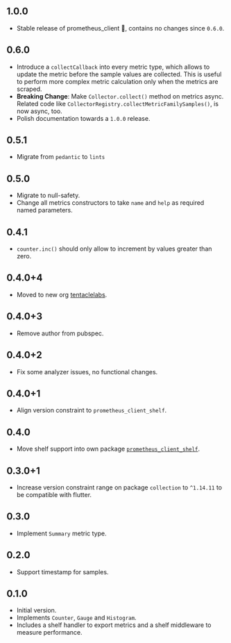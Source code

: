 ## 1.0.0

- Stable release of prometheus_client 🎉, contains no changes since `0.6.0`.

## 0.6.0

- Introduce a `collectCallback` into every metric type, which allows to update the metric before the sample values are
  collected. This is useful to perform more complex metric calculation only when the metrics are scraped.
- **Breaking Change**: Make `Collector.collect()` method on metrics async. Related code
  like `CollectorRegistry.collectMetricFamilySamples()`, is now async, too.
- Polish documentation towards a `1.0.0` release.

## 0.5.1

- Migrate from `pedantic` to `lints`

## 0.5.0

- Migrate to null-safety.
- Change all metrics constructors to take `name` and `help` as required named parameters.

## 0.4.1

- `counter.inc()` should only allow to increment by values greater than zero.

## 0.4.0+4

- Moved to new org [tentaclelabs](https://github.com/tentaclelabs).

## 0.4.0+3

- Remove author from pubspec.

## 0.4.0+2

- Fix some analyzer issues, no functional changes.

## 0.4.0+1

- Align version constraint to `prometheus_client_shelf`.

## 0.4.0

- Move shelf support into own package [`prometheus_client_shelf`](https://pub.dev/packages/prometheus_client).

## 0.3.0+1

- Increase version constraint range on package `collection` to `^1.14.11` to be compatible with flutter.

## 0.3.0

- Implement `Summary` metric type.

## 0.2.0

- Support timestamp for samples.

## 0.1.0

- Initial version.
- Implements `Counter`, `Gauge` and `Histogram`.
- Includes a shelf handler to export metrics and a shelf middleware to measure performance.

